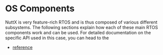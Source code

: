 # OS Components

NuttX is very feature-rich RTOS and is thus composed of various
different subsystems. The following sections explain how each of these
main RTOS components work and can be used. For detailed documentation on
the specific API used in this case, you can head to the
- [reference](../reference/index)
